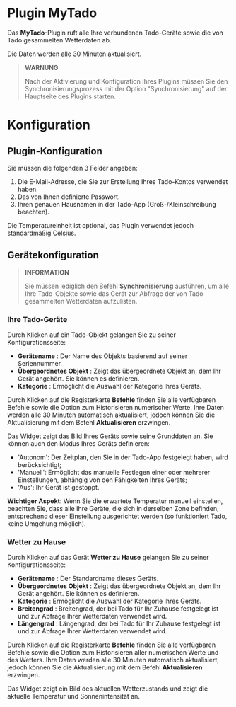 # Plugin MyTado

Das **MyTado**-Plugin ruft alle Ihre verbundenen Tado-Geräte sowie die von Tado gesammelten Wetterdaten ab.

Die Daten werden alle 30 Minuten aktualisiert.

>**WARNUNG**
>
>Nach der Aktivierung und Konfiguration Ihres Plugins müssen Sie den Synchronisierungsprozess mit der Option "Synchronisierung" auf der Hauptseite des Plugins starten.

# Konfiguration

## Plugin-Konfiguration

Sie müssen die folgenden 3 Felder angeben:
1) Die E-Mail-Adresse, die Sie zur Erstellung Ihres Tado-Kontos verwendet haben.
2) Das von Ihnen definierte Passwort.
3) Ihren genauen Hausnamen in der Tado-App (Groß-/Kleinschreibung beachten).

Die Temperatureinheit ist optional, das Plugin verwendet jedoch standardmäßig Celsius.

## Gerätekonfiguration

>**INFORMATION**
>
>Sie müssen lediglich den Befehl **Synchronisierung** ausführen, um alle Ihre Tado-Objekte sowie das Gerät zur Abfrage der von Tado gesammelten Wetterdaten aufzulisten.

### Ihre Tado-Geräte

Durch Klicken auf ein Tado-Objekt gelangen Sie zu seiner Konfigurationsseite:

- **Gerätename** : Der Name des Objekts basierend auf seiner Seriennummer.
- **Übergeordnetes Objekt** : Zeigt das übergeordnete Objekt an, dem Ihr Gerät angehört. Sie können es definieren.
- **Kategorie** : Ermöglicht die Auswahl der Kategorie Ihres Geräts.

Durch Klicken auf die Registerkarte **Befehle** finden Sie alle verfügbaren Befehle sowie die Option zum Historisieren numerischer Werte.
Ihre Daten werden alle 30 Minuten automatisch aktualisiert, jedoch können Sie die Aktualisierung mit dem Befehl **Aktualisieren** erzwingen.

Das Widget zeigt das Bild Ihres Geräts sowie seine Grunddaten an.
Sie können auch den Modus Ihres Geräts definieren:
- 'Autonom': Der Zeitplan, den Sie in der Tado-App festgelegt haben, wird berücksichtigt;
- 'Manuell': Ermöglicht das manuelle Festlegen einer oder mehrerer Einstellungen, abhängig von den Fähigkeiten Ihres Geräts;
- 'Aus': Ihr Gerät ist gestoppt.

**Wichtiger Aspekt**: Wenn Sie die erwartete Temperatur manuell einstellen, beachten Sie, dass alle Ihre Geräte, die sich in derselben Zone befinden, entsprechend dieser Einstellung ausgerichtet werden (so funktioniert Tado, keine Umgehung möglich).

### Wetter zu Hause

Durch Klicken auf das Gerät **Wetter zu Hause** gelangen Sie zu seiner Konfigurationsseite:

- **Gerätename** : Der Standardname dieses Geräts.
- **Übergeordnetes Objekt** : Zeigt das übergeordnete Objekt an, dem Ihr Gerät angehört. Sie können es definieren.
- **Kategorie** : Ermöglicht die Auswahl der Kategorie Ihres Geräts.
- **Breitengrad** : Breitengrad, der bei Tado für Ihr Zuhause festgelegt ist und zur Abfrage Ihrer Wetterdaten verwendet wird.
- **Längengrad** : Längengrad, der bei Tado für Ihr Zuhause festgelegt ist und zur Abfrage Ihrer Wetterdaten verwendet wird.

Durch Klicken auf die Registerkarte **Befehle** finden Sie alle verfügbaren Befehle sowie die Option zum Historisieren aller numerischen Werte und des Wetters.
Ihre Daten werden alle 30 Minuten automatisch aktualisiert, jedoch können Sie die Aktualisierung mit dem Befehl **Aktualisieren** erzwingen.

Das Widget zeigt ein Bild des aktuellen Wetterzustands und zeigt die aktuelle Temperatur und Sonnenintensität an.